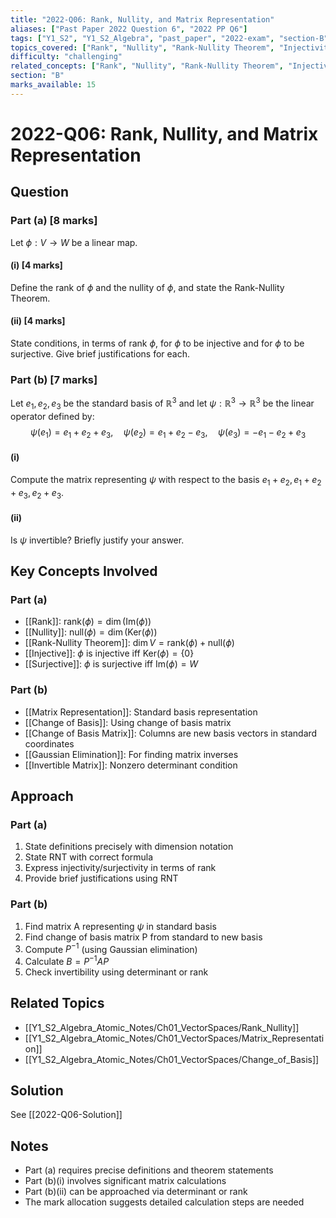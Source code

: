 ```yaml
---
title: "2022-Q06: Rank, Nullity, and Matrix Representation"
aliases: ["Past Paper 2022 Question 6", "2022 PP Q6"]
tags: ["Y1_S2", "Y1_S2_Algebra", "past_paper", "2022-exam", "section-B", "q06", "rank", "nullity", "matrix-representation", "change-of-basis", "invertibility"]
topics_covered: ["Rank", "Nullity", "Rank-Nullity Theorem", "Injectivity", "Surjectivity", "Matrix Representation", "Change of Basis", "Invertibility"]
difficulty: "challenging"
related_concepts: ["Rank", "Nullity", "Rank-Nullity Theorem", "Injective", "Surjective", "Matrix Representation", "Change of Basis Matrix", "Determinant", "Invertible Matrix"]
section: "B"
marks_available: 15
---
```


# 2022-Q06: Rank, Nullity, and Matrix Representation

## Question

### Part (a) [8 marks]
Let $\phi : V \to W$ be a linear map.

#### (i) [4 marks]
Define the rank of $\phi$ and the nullity of $\phi$, and state the Rank-Nullity Theorem.

#### (ii) [4 marks]
State conditions, in terms of rank $\phi$, for $\phi$ to be injective and for $\phi$ to be surjective. Give brief justifications for each.

### Part (b) [7 marks]
Let $e_1, e_2, e_3$ be the standard basis of $\mathbb{R}^3$ and let $\psi : \mathbb{R}^3 \to \mathbb{R}^3$ be the linear operator defined by:
$$\psi(e_1) = e_1 + e_2 + e_3, \quad \psi(e_2) = e_1 + e_2 - e_3, \quad \psi(e_3) = -e_1 - e_2 + e_3$$

#### (i)
Compute the matrix representing $\psi$ with respect to the basis $e_1 + e_2, e_1 + e_2 + e_3, e_2 + e_3$.

#### (ii)
Is $\psi$ invertible? Briefly justify your answer.

## Key Concepts Involved

### Part (a)
- [[Rank]]: $\text{rank}(\phi) = \dim(\text{Im}(\phi))$
- [[Nullity]]: $\text{null}(\phi) = \dim(\text{Ker}(\phi))$
- [[Rank-Nullity Theorem]]: $\dim V = \text{rank}(\phi) + \text{null}(\phi)$
- [[Injective]]: $\phi$ is injective iff $\text{Ker}(\phi) = \{0\}$
- [[Surjective]]: $\phi$ is surjective iff $\text{Im}(\phi) = W$

### Part (b)
- [[Matrix Representation]]: Standard basis representation
- [[Change of Basis]]: Using change of basis matrix
- [[Change of Basis Matrix]]: Columns are new basis vectors in standard coordinates
- [[Gaussian Elimination]]: For finding matrix inverses
- [[Invertible Matrix]]: Nonzero determinant condition

## Approach

### Part (a)
1. State definitions precisely with dimension notation
2. State RNT with correct formula
3. Express injectivity/surjectivity in terms of rank
4. Provide brief justifications using RNT

### Part (b)
1. Find matrix A representing $\psi$ in standard basis
2. Find change of basis matrix P from standard to new basis
3. Compute $P^{-1}$ (using Gaussian elimination)
4. Calculate $B = P^{-1}AP$
5. Check invertibility using determinant or rank

## Related Topics
- [[Y1_S2_Algebra_Atomic_Notes/Ch01_VectorSpaces/Rank_Nullity]]
- [[Y1_S2_Algebra_Atomic_Notes/Ch01_VectorSpaces/Matrix_Representation]]
- [[Y1_S2_Algebra_Atomic_Notes/Ch01_VectorSpaces/Change_of_Basis]]

## Solution
See [[2022-Q06-Solution]]

## Notes
- Part (a) requires precise definitions and theorem statements
- Part (b)(i) involves significant matrix calculations
- Part (b)(ii) can be approached via determinant or rank
- The mark allocation suggests detailed calculation steps are needed
